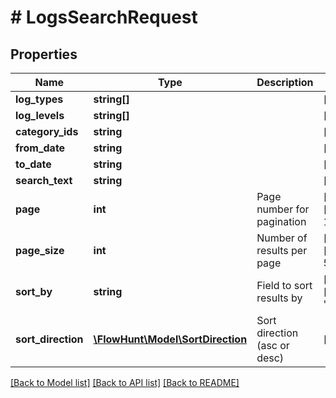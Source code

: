 # # LogsSearchRequest

## Properties

Name | Type | Description | Notes
------------ | ------------- | ------------- | -------------
**log_types** | **string[]** |  | [optional]
**log_levels** | **string[]** |  | [optional]
**category_ids** | **string** |  | [optional]
**from_date** | **string** |  | [optional]
**to_date** | **string** |  | [optional]
**search_text** | **string** |  | [optional]
**page** | **int** | Page number for pagination | [optional] [default to 1]
**page_size** | **int** | Number of results per page | [optional] [default to 50]
**sort_by** | **string** | Field to sort results by | [optional] [default to 'created_at']
**sort_direction** | [**\FlowHunt\Model\SortDirection**](SortDirection.md) | Sort direction (asc or desc) | [optional]

[[Back to Model list]](../../README.md#models) [[Back to API list]](../../README.md#endpoints) [[Back to README]](../../README.md)
